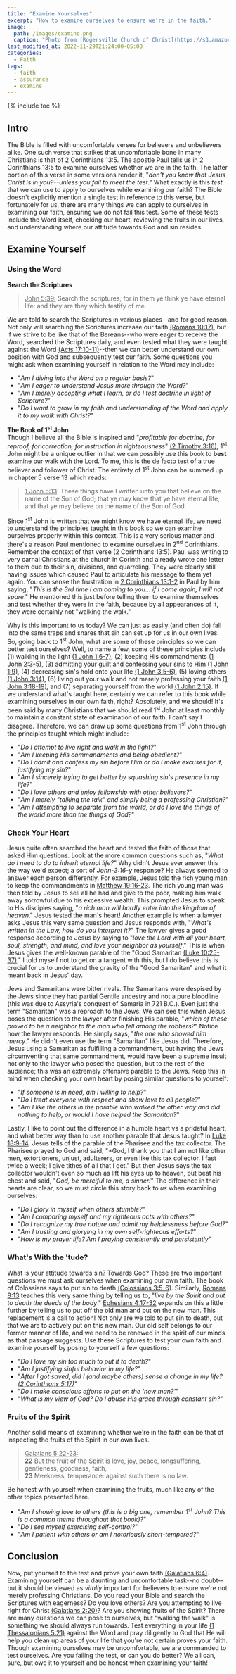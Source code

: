 ```yaml
---
title: "Examine Yourselves"
excerpt: "How to examine ourselves to ensure we're in the faith."
image: 
  path: /images/examine.png
  caption: "Photo from [Rogersville Church of Christ](https://s3.amazonaws.com/rogersvilleal.church.of.christ/wp-content/uploads/2020/11/rogersville-am3.png)"
last_modified_at: 2022-11-29T21:24:00-05:00
categories:
  - Faith
tags: 
  - faith
  - assurance
  - examine
---
```


{% include toc %}

## Intro
The Bible is filled with uncomfortable verses for believers and unbelievers alike. One such verse that strikes that uncomfortable bone in many Christians is that of 2 Corinthians 13:5. The apostle Paul tells us in 2 Corinthians 13:5 to examine ourselves whether we are in the faith. The latter portion of this verse in some versions render it, "*don't you know that Jesus Christ is in you?--unless you fail to meet the test*." What exactly is this *test* that we can use to apply to ourselves while examining our faith? The Bible doesn't explicitly mention a single test in reference to this verse, but fortunately for us, there are many things we can apply to ourselves in examining our faith, ensuring we do not fail this test. Some of these tests include the Word itself, checking our heart, reviewing the fruits in our lives, and understanding where our attitude towards God and sin resides. 

## Examine Yourself
### Using the Word
**Search the Scriptures**<br>
> <u>John 5:39:</u> Search the scriptures; for in them ye think ye have eternal life: and they are they which testify of me.

We are told to search the Scriptures in various places--and for good reason. Not only will searching the Scriptures increase our faith [(Romans 10:17)](https://www.biblegateway.com/passage/?search=Romans%2010%3A17&version=KJV), but if we strive to be like that of the Bereans--who were eager to receive the Word, searched the Scriptures daily, and even tested what they were taught against the Word [(Acts 17:10-11)](https://www.biblegateway.com/passage/?search=Acts+17%3A10-11&version=ESV)--then we can better understand our own position with God and subsequently test our faith. Some questions you might ask when examining yourself in relation to the Word may include: 

* "*Am I diving into the Word on a regular basis?*" 
* "*Am I eager to understand Jesus more through the Word?*"
* "*Am I merely accepting what I learn, or do I test doctrine in light of Scripture?*"
* "*Do I want to grow in my faith and understanding of the Word and apply it to my walk with Christ?*" 

**The Book of 1<sup>st</sup> John**<br>
Though I believe all the Bible is inspired and "*profitable for doctrine, for reproof, for correction, for instruction in righteousness*" [(2 Timothy 3:16)](https://www.biblegateway.com/passage/?search=2%20Timothy%203%3A16&version=KJV), 1<sup>st</sup> John might be a unique outlier in that we can possibly use this book to **best** examine our walk with the Lord. To me, this is the de facto test of a true believer and follower of Christ. The entirety of 1<sup>st</sup> John can be summed up in chapter 5 verse 13 which reads:

> <u>1 John 5:13</u>: These things have I written unto you that believe on the name of the Son of God; that ye may know that ye have eternal life, and that ye may believe on the name of the Son of God.

Since 1<sup>st</sup> John is written that we might know we have eternal life, we need to understand the principles taught in this book so we can examine ourselves properly within this context. This is a very serious matter and there's a reason Paul mentioned to examine ourselves in 2<sup>nd</sup> Corinthians. Remember the context of that verse (2 Corinthians 13:5). Paul was writing to very carnal Christians at the church in Corinth and already wrote one letter to them due to their sin, divisions, and quarreling. They were clearly still having issues which caused Paul to articulate his message to them yet again. You can sense the frustration in [2 Corinthians 13:1-2](https://www.biblegateway.com/passage/?search=2+corinthians+13%3A1-2&version=KJV) in Paul by him saying, "*This is the 3rd time I am coming to you... if I come again, I will not spare*." He mentioned this just before telling them to examine themselves and test whether they were in the faith, because by all appearances of it, they were certainly not "walking the walk." 

Why is this important to us today? We can just as easily (and often do) fall into the same traps and snares that sin can set up for us in our own lives. So, going back to 1<sup>st</sup> John, what are some of these principles so we can better test ourselves? Well, to name a few, some of these principles include (1) walking in the light [(1 John 1:6-7)](https://www.biblegateway.com/passage/?search=1+john+1%3A6-7&version=KJV), (2) keeping His commandments [(1 John 2:3-5)](https://www.biblegateway.com/passage/?search=1+john+2%3A3-5&version=KJV), (3) admitting your guilt and confessing your sins to Him [(1 John 1:9)](https://www.biblegateway.com/passage/?search=1+john+1%3A9&version=KJV), (4) decreasing sin's hold onto your life [(1 John 3:5-6)](https://www.biblegateway.com/passage/?search=1+john+3%3A5-6&version=KJV), (5) loving others [(1 John 3:14)](https://www.biblegateway.com/passage/?search=1+john+3%3A14&version=KJV), (6) living out your walk and not merely professing your faith [(1 John 3:18-19)](https://www.biblegateway.com/passage/?search=1+john+3%3A18-19&version=KJV), and (7) separating yourself from the world [(1 John 2:15)](https://www.biblegateway.com/passage/?search=1+john+2%3A15&version=KJV). If we understand what's taught here, certainly we can refer to this book while examining ourselves in our own faith, right? Absolutely, and we should! It's been said by many Christians that we should read 1<sup>st</sup> John at least monthly to maintain a constant state of examination of our faith. I can't say I disagree. Therefore, we can draw up some questions from 1<sup>st</sup> John through the principles taught which might include:

* "*Do I attempt to live right and walk in the light?*"
* "*Am I keeping His commandments and being obedient?*"
* "*Do I admit and confess my sin before Him or do I make excuses for it, justifying my sin?*"
* "*Am I sincerely trying to get better by squashing sin's presence in my life?*"
* "*Do I love others and enjoy fellowship with other believers?*"
* "*Am I merely "talking the talk" and simply being a professing Christian?*"
* "*Am I attempting to separate from the world, or do I love the things of the world more than the things of God?*"

### Check Your Heart
Jesus quite often searched the heart and tested the faith of those that asked Him questions. Look at the more common questions such as, "*What do I need to do to inherit eternal life?*" Why didn't Jesus ever answer this the way we'd expect; a sort of *John-3:16-y* response? He always seemed to answer each person differently. For example, Jesus told the rich young man to keep the commandments in [Matthew 19:16-23](https://www.biblegateway.com/passage/?search=Matthew+19%3A16-23&version=ESV). The rich young man was then told by Jesus to sell all he had and give to the poor, making him walk away sorrowful due to his excessive wealth. This prompted Jesus to speak to His disciples saying, "*a rich man will hardly enter into the kingdom of heaven*." Jesus tested the man's heart! Another example is when a lawyer asks Jesus this very same question and Jesus responds with, "*What's written in the Law, how do you interpret it?*" The lawyer gives a good response according to Jesus by saying to "*love the Lord with all your heart, soul, strength, and mind, and love your neighbor as yourself*." This is when Jesus gives the well-known parable of the "Good Samaritan [(Luke 10:25-37)](https://www.biblegateway.com/passage/?search=Luke+10%3A25-37&version=ESV)." I told myself not to get on a tangent with this, but I do believe this is crucial for us to understand the gravity of the "Good Samaritan" and what it meant back in Jesus' day.

Jews and Samaritans were bitter rivals. The Samaritans were despised by the Jews since they had partial Gentile ancestry and not a pure bloodline (this was due to Assyria's conquest of Samaria in 721 B.C.). Even just the term "Samaritan" was a reproach to the Jews. We can see this when Jesus poses the question to the lawyer after finishing His parable, "*which of these proved to be a neighbor to the man who fell among the robbers?*" Notice how the lawyer responds. He simply says, "*the one who showed him mercy*." He didn't even use the term "Samaritan" like Jesus did. Therefore, Jesus using a Samaritan as fulfilling a commandment, but having the Jews circumventing that same commandment, would have been a supreme insult not only to the lawyer who posed the question, but to the rest of the audience; this was an extremely offensive parable to the Jews. Keep this in mind when checking your own heart by posing similar questions to yourself:

* "*If someone is in need, am I willing to help?*"
* "*Do I treat everyone with respect and show love to all people?*"
* "*Am I like the others in the parable who walked the other way and did nothing to help, or would I have helped the Samaritan?*"

Lastly, I like to point out the difference in a humble heart vs a prideful heart, and what better way than to use another parable that Jesus taught? In [Luke 18:9-14](https://www.biblegateway.com/passage/?search=Luke%2018%3A9-14&version=ESV), Jesus tells of the parable of the Pharisee and the tax collector. The Pharisee prayed to God and said, "*God, I thank you that I am not like other men, extortioners, unjust, adulterers, or even like this tax collector. I fast twice a week; I give tithes of all that I get." But then Jesus says the tax collector wouldn't even so much as lift his eyes up to heaven, but beat his chest and said, "*God, be merciful to me, a sinner!*" The difference in their hearts are clear, so we must circle this story back to *us* when examining ourselves:

* "*Do I glory in myself when others stumble?*"
* "*Am I comparing myself and my righteous acts with others?*"
* "*Do I recognize my true nature and admit my helplessness before God?*"
* "*Am I trusting and glorying in my own self-righteous efforts?*"
* "*How is my prayer life? Am I praying consistently and persistently*"

### What's With the 'tude?
What is your attitude towards sin? Towards God? These are two important questions we must ask ourselves when examining our own faith. The book of Colossians says to put sin to death [(Colossians 3:5-6)](https://www.biblegateway.com/passage/?search=colossians+3%3A5-6&version=ESV). Similarly, [Romans 8:13](https://www.biblegateway.com/passage/?search=romans+8%3A13&version=ESV) teaches this very same thing by telling us to, "*live by the Spirit and put to death the deeds of the body*." [Ephesians 4:17-32](https://www.biblegateway.com/passage/?search=ephesians+4%3A17-32&version=ESV) expands on this a little further by telling us to put off the old man and put on the new man. This replacement is a call to action! Not only are we told to put sin to death, but that we are to actively put on this new man. Our old self belongs to our former manner of life, and we need to be renewed in the spirit of our minds as that passage suggests. Use these Scriptures to test your own faith and examine yourself by posing to yourself a few questions:

* "*Do I love my sin too much to put it to death?*"
* "*Am I justifying sinful behavior in my life?*"
* "*After I got saved, did I (and maybe others) sense a change in my life? [(2 Corinthians 5:17)](https://www.biblegateway.com/passage/?search=2%20Corinthians%205%3A17&version=KJV)*"
* "*Do I make conscious efforts to put on the 'new man?'*"
* "*What is my view of God? Do I abuse His grace through constant sin?*"

### Fruits of the Spirit
Another solid means of examining whether we're in the faith can be that of inspecting the fruits of the Spirit in our own lives.

> <u>Galatians 5:22-23:</u><br>
> **22** But the fruit of the Spirit is love, joy, peace, longsuffering, gentleness, goodness, faith,<br>
> **23** Meekness, temperance: against such there is no law.

Be honest with yourself when examining the fruits, much like any of the other topics presented here.

* "*Am I showing love to others (this is a big one, remember 1<sup>st</sup> John? This is a common theme throughout that book)?*"
* "*Do I see myself exercising self-control?*"
* "*Am I patient with others or am I notoriously short-tempered?*"

## Conclusion
Now, put yourself to the test and prove your own faith [(Galatians 6:4)](https://www.biblegateway.com/passage/?search=galatians+6%3A4&version=KJV). Examining yourself can be a daunting and uncomfortable task--no doubt--but it should be viewed as *vitally* important for believers to ensure we're not merely professing Christians. Do you read your Bible and search the Scriptures with eagerness? Do you love others? Are you attempting to live right for Christ [(Galatians 2:20)](https://www.biblegateway.com/passage/?search=Galatians%202%3A20&version=ESV)? Are you showing fruits of the Spirit? There are many questions we can pose to ourselves, but "walking the walk" is something we should always run towards. Test everything in your life [(1 Thessalonians 5:21)](https://www.biblegateway.com/passage/?search=1%20Thessalonians%205%3A21&version=ESV) against the Word and pray diligently to God that He will help you clean up areas of your life that you're not certain proves your faith. Though examining ourselves may be uncomfortable, we are commanded to test ourselves. Are you failing the test, or can you do better? We all can, sure, but owe it to yourself and be honest when examining your faith!  
